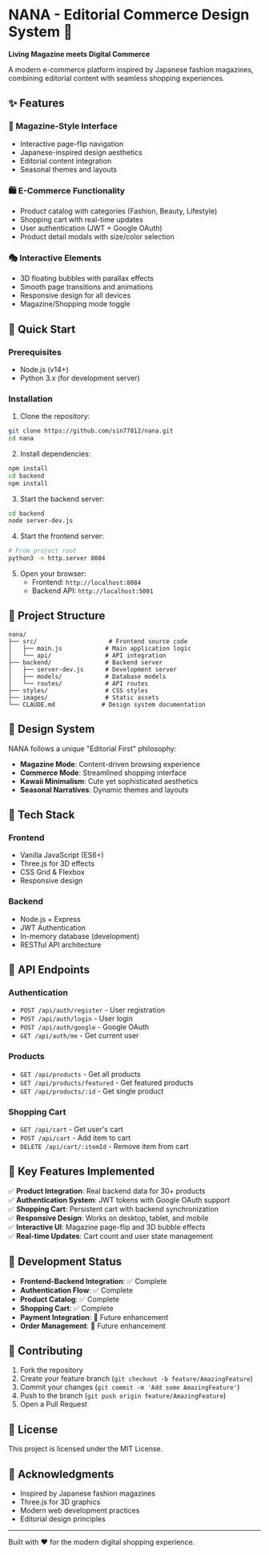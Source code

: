 # NANA - Editorial Commerce Design System 🌸

**Living Magazine meets Digital Commerce**

A modern e-commerce platform inspired by Japanese fashion magazines, combining editorial content with seamless shopping experiences.

## ✨ Features

### 🎌 Magazine-Style Interface
- Interactive page-flip navigation
- Japanese-inspired design aesthetics
- Editorial content integration
- Seasonal themes and layouts

### 🛍️ E-Commerce Functionality
- Product catalog with categories (Fashion, Beauty, Lifestyle)
- Shopping cart with real-time updates
- User authentication (JWT + Google OAuth)
- Product detail modals with size/color selection

### 🎭 Interactive Elements
- 3D floating bubbles with parallax effects
- Smooth page transitions and animations
- Responsive design for all devices
- Magazine/Shopping mode toggle

## 🚀 Quick Start

### Prerequisites
- Node.js (v14+)
- Python 3.x (for development server)

### Installation

1. Clone the repository:
```bash
git clone https://github.com/sin77812/nana.git
cd nana
```

2. Install dependencies:
```bash
npm install
cd backend
npm install
```

3. Start the backend server:
```bash
cd backend
node server-dev.js
```

4. Start the frontend server:
```bash
# From project root
python3 -m http.server 8084
```

5. Open your browser:
   - Frontend: `http://localhost:8084`
   - Backend API: `http://localhost:5001`

## 📁 Project Structure

```
nana/
├── src/                    # Frontend source code
│   ├── main.js            # Main application logic
│   └── api/               # API integration
├── backend/               # Backend server
│   ├── server-dev.js      # Development server
│   ├── models/            # Database models
│   └── routes/            # API routes
├── styles/                # CSS styles
├── images/                # Static assets
└── CLAUDE.md             # Design system documentation
```

## 🎨 Design System

NANA follows a unique "Editorial First" philosophy:
- **Magazine Mode**: Content-driven browsing experience
- **Commerce Mode**: Streamlined shopping interface
- **Kawaii Minimalism**: Cute yet sophisticated aesthetics
- **Seasonal Narratives**: Dynamic themes and layouts

## 🔧 Tech Stack

### Frontend
- Vanilla JavaScript (ES6+)
- Three.js for 3D effects
- CSS Grid & Flexbox
- Responsive design

### Backend
- Node.js + Express
- JWT Authentication
- In-memory database (development)
- RESTful API architecture

## 📱 API Endpoints

### Authentication
- `POST /api/auth/register` - User registration
- `POST /api/auth/login` - User login
- `POST /api/auth/google` - Google OAuth
- `GET /api/auth/me` - Get current user

### Products
- `GET /api/products` - Get all products
- `GET /api/products/featured` - Get featured products
- `GET /api/products/:id` - Get single product

### Shopping Cart
- `GET /api/cart` - Get user's cart
- `POST /api/cart` - Add item to cart
- `DELETE /api/cart/:itemId` - Remove item from cart

## 🌟 Key Features Implemented

✅ **Product Integration**: Real backend data for 30+ products  
✅ **Authentication System**: JWT tokens with Google OAuth support  
✅ **Shopping Cart**: Persistent cart with backend synchronization  
✅ **Responsive Design**: Works on desktop, tablet, and mobile  
✅ **Interactive UI**: Magazine page-flip and 3D bubble effects  
✅ **Real-time Updates**: Cart count and user state management  

## 🎯 Development Status

- **Frontend-Backend Integration**: ✅ Complete
- **Authentication Flow**: ✅ Complete  
- **Product Catalog**: ✅ Complete
- **Shopping Cart**: ✅ Complete
- **Payment Integration**: 🚧 Future enhancement
- **Order Management**: 🚧 Future enhancement

## 🤝 Contributing

1. Fork the repository
2. Create your feature branch (`git checkout -b feature/AmazingFeature`)
3. Commit your changes (`git commit -m 'Add some AmazingFeature'`)
4. Push to the branch (`git push origin feature/AmazingFeature`)
5. Open a Pull Request

## 📄 License

This project is licensed under the MIT License.

## 🙏 Acknowledgments

- Inspired by Japanese fashion magazines
- Three.js for 3D graphics
- Modern web development practices
- Editorial design principles

---

Built with ❤️ for the modern digital shopping experience.